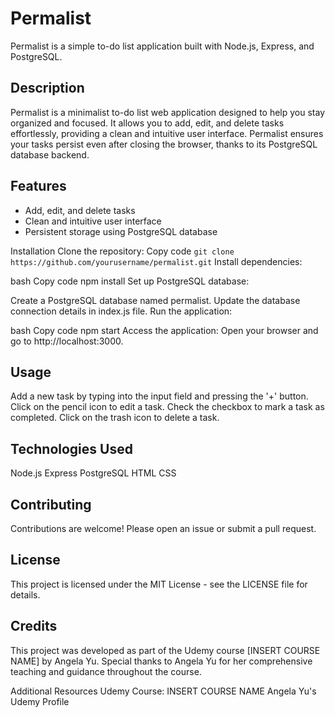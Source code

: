 # Permalist
Permalist is a simple to-do list application built with Node.js, Express, and PostgreSQL.

## Description
Permalist is a minimalist to-do list web application designed to help you stay organized and focused. It allows you to add, edit, and delete tasks effortlessly, providing a clean and intuitive user interface. Permalist ensures your tasks persist even after closing the browser, thanks to its PostgreSQL database backend.

## Features
* Add, edit, and delete tasks
* Clean and intuitive user interface
* Persistent storage using PostgreSQL database

Installation
Clone the repository:
Copy code
`git clone https://github.com/yourusername/permalist.git`
Install dependencies:

bash
Copy code
npm install
Set up PostgreSQL database:

Create a PostgreSQL database named permalist.
Update the database connection details in index.js file.
Run the application:

bash
Copy code
npm start
Access the application:
Open your browser and go to http://localhost:3000.

## Usage
Add a new task by typing into the input field and pressing the '+' button.
Click on the pencil icon to edit a task.
Check the checkbox to mark a task as completed.
Click on the trash icon to delete a task.
## Technologies Used
Node.js
Express
PostgreSQL
HTML
CSS
## Contributing
Contributions are welcome! Please open an issue or submit a pull request.

## License
This project is licensed under the MIT License - see the LICENSE file for details.

## Credits
This project was developed as part of the Udemy course [INSERT COURSE NAME] by Angela Yu. Special thanks to Angela Yu for her comprehensive teaching and guidance throughout the course.

Additional Resources
Udemy Course: INSERT COURSE NAME
Angela Yu's Udemy Profile
